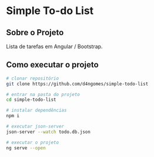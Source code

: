 # Simple To-do List

## Sobre o Projeto

Lista de tarefas em Angular / Bootstrap.

## Como executar o projeto

```bash
# clonar repositório
git clone https://github.com/d4ngomes/simple-todo-list

# entrar na pasta do projeto
cd simple-todo-list

# instalar dependências
npm i

# executar json-server
json-server --watch todo.db.json

# executar o projeto
ng serve --open
```

